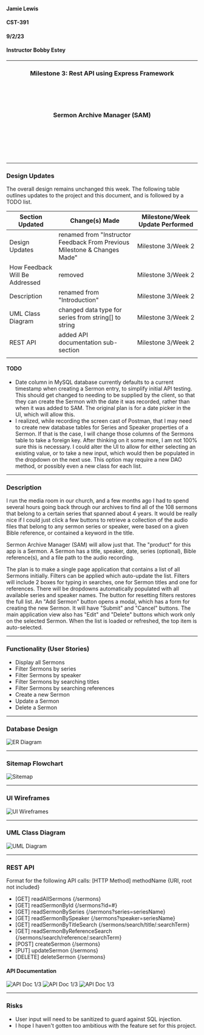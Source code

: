 #### Jamie Lewis
#### CST-391
#### 9/2/23
#### Instructor Bobby Estey

---

<div style="text-align:center;"><h3>Milestone 3: Rest API using Express Framework</h3></div>
<br>
<br>
<br>
<div style="text-align:center;"><h3>Sermon Archive Manager (SAM)</h3></div>
<br>
<br>
<br>
<br>
<br>

---

### Design Updates

The overall design remains unchanged this week. The following table outlines updates to the project and this document, and is followed by a TODO list.

| Section Updated | Change(s) Made | Milestone/Week Update Performed
| -- | -- | -- |
| Design Updates | renamed from "Instructor Feedback From Previous Milestone & Changes Made" | Milestone 3/Week 2 |
| How Feedback Will Be Addressed | removed | Milestone 3/Week 2 |
| Description | renamed from "Introduction" | Milestone 3/Week 2 |
| UML Class Diagram | changed data type for series from string[] to string | Milestone 3/Week 2 |
| REST API | added API documentation sub-section | Milestone 3/Week 2 |
| | | |
<!-- for future Milestone updates
| | | Milestone 4/Week 4 |
| | | Milestone 5/Week 7 |
| | | Milestone 6/Week 8 |
-->

#### TODO
- Date column in MySQL database currently defaults to a current timestamp when creating a Sermon entry, to simplify initial API testing. This should get changed to needing to be supplied by the client, so that they can create the Sermon with the date it was recorded, rather than when it was added to SAM. The original plan is for a date picker in the UI, which will allow this.
- I realized, while recording the screen cast of Postman, that I may need to create new database tables for Series and Speaker properties of a Sermon. If that is the case, I will change those columns of the Sermons table to take a foreign key. After thinking on it some more, I am not 100% sure this is necessary. I could alter the UI to allow for either selecting an existing value, or to take a new input, which would then be populated in the dropdown on the next use. This option may require a new DAO method, or possibly even a new class for each list.

---

### Description

I run the media room in our church, and a few months ago I had to spend several hours going back through our archives to find all of the 108 sermons that belong to a certain series that spanned about 4 years. It would be really nice if I could just click a few buttons to retrieve a collection of the audio files that belong to any sermon series or speaker, were based on a given Bible reference, or contained a keyword in the title.

Sermon Archive Manager (SAM) will allow just that. The "product" for this app is a Sermon. A Sermon has a title, speaker,  date, series (optional), Bible reference(s), and a file path to the audio recording.

The plan is to make a single page application that contains a list of all Sermons initially. Filters can be applied which auto-update the list. Filters will include 2 boxes for typing in searches, one for Sermon titles and one for references. There will be dropdowns automatically populated with all available series and speaker names. The button for resetting filters restores the full list. An "Add Sermon" button opens a modal, which has a form for creating the new Sermon. It will have "Submit" and "Cancel" buttons. The main application view also has "Edit" and "Delete" buttons which work only on the selected Sermon. When the list is loaded or refreshed, the top item is auto-selected.

---

### Functionality (User Stories)

- Display all Sermons
- Filter Sermons by series
- Filter Sermons by speaker
- Filter Sermons by searching titles
- Filter Sermons by searching references
- Create a new Sermon
- Update a Sermon
- Delete a Sermon

---

### Database Design

![ER Diagram](resources/ER%20Diagram.png)

---

### Sitemap Flowchart

![Sitemap](resources/Sitemap.png)

---

### UI Wireframes

![UI Wireframes](resources/UI%20Wireframes.png)

---

### UML Class Diagram

![UML Diagram](resources/UML%20Class%20Diagram.png)

---

### REST API

Format for the following API calls: [HTTP Method] methodName {URI, root not included}

- [GET] readAllSermons {/sermons}
- [GET] readSermonById {/sermons?id=#}
- [GET] readSermonBySeries {/sermons?series=seriesName}
- [GET] readSermonBySpeaker {/sermons?speaker=seriesName}
- [GET] readSermonByTitleSearch {/sermons/search/title/:searchTerm}
- [GET] readSermonByReferenceSearch {/sermons/search/reference/:searchTerm}
- [POST] createSermon {/sermons}
- [PUT] updateSermon {/sermons}
- [DELETE] deleteSermon {/sermons}

#### API Documentation

![API Doc 1/3](resources/api%20doc%201.png)
![API Doc 1/3](resources/api%20doc%202.png)
![API Doc 1/3](resources/api%20doc%203.png)

---

### Risks

- User input will need to be sanitized to guard against SQL injection.
- I hope I haven't gotten too ambitious with the feature set for this project.
